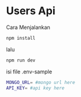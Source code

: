 # Users Api

Cara Menjalankan
```sh 
npm install
```

lalu
```bash
npm run dev
```

isi file .env-sample
```sh
MONGO_URL= #mongo url here
API_KEY= #api key here
```
